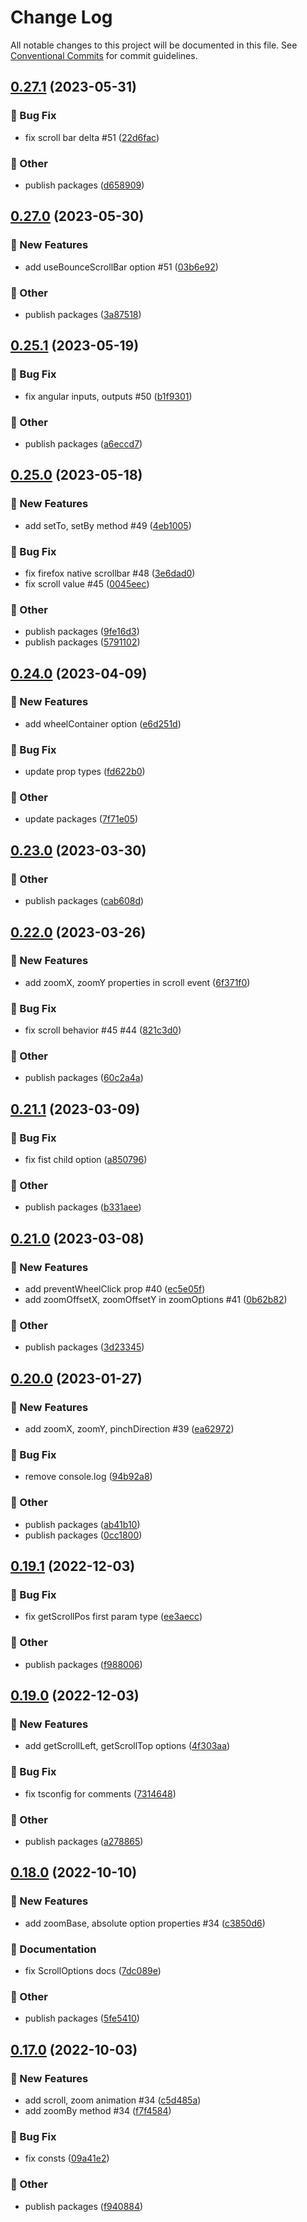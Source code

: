# Change Log

All notable changes to this project will be documented in this file.
See [Conventional Commits](https://conventionalcommits.org) for commit guidelines.

## [0.27.1](https://github.com/daybrush/infinite-viewer/compare/infinite-viewer@0.27.0...infinite-viewer@0.27.1) (2023-05-31)


### :bug: Bug Fix

* fix scroll bar delta #51 ([22d6fac](https://github.com/daybrush/infinite-viewer/commit/22d6fac71df6a7f4fd65777f4b25c4850018bb7d))


### :mega: Other

* publish packages ([d658909](https://github.com/daybrush/infinite-viewer/commit/d65890919f233dc5eec527aeb9b31c8b9487a919))



## [0.27.0](https://github.com/daybrush/infinite-viewer/compare/infinite-viewer@0.25.1...infinite-viewer@0.27.0) (2023-05-30)


### :rocket: New Features

* add useBounceScrollBar option #51 ([03b6e92](https://github.com/daybrush/infinite-viewer/commit/03b6e928c9c2228e0f7635d3a69a83929ea51346))


### :mega: Other

* publish packages ([3a87518](https://github.com/daybrush/infinite-viewer/commit/3a8751838224c542c8952a05f6b1e7c7080ff048))



## [0.25.1](https://github.com/daybrush/infinite-viewer/compare/infinite-viewer@0.25.0...infinite-viewer@0.25.1) (2023-05-19)


### :bug: Bug Fix

* fix angular inputs, outputs #50 ([b1f9301](https://github.com/daybrush/infinite-viewer/commit/b1f9301d310356294baf9827a9c4e992af16d7a4))


### :mega: Other

* publish packages ([a6eccd7](https://github.com/daybrush/infinite-viewer/commit/a6eccd765bbb50bc0ead2c4997756914d53141bb))



## [0.25.0](https://github.com/daybrush/infinite-viewer/compare/infinite-viewer@0.24.0...infinite-viewer@0.25.0) (2023-05-18)


### :rocket: New Features

* add setTo, setBy method #49 ([4eb1005](https://github.com/daybrush/infinite-viewer/commit/4eb100585975add6a37a6b5fe2fe0da3d15f44b0))


### :bug: Bug Fix

* fix firefox native scrollbar #48 ([3e6dad0](https://github.com/daybrush/infinite-viewer/commit/3e6dad06beb2ce515bb2fda956f192767665a98e))
* fix scroll value #45 ([0045eec](https://github.com/daybrush/infinite-viewer/commit/0045eec2eb426729af022cbb08924af401031f52))


### :mega: Other

* publish packages ([9fe16d3](https://github.com/daybrush/infinite-viewer/commit/9fe16d35f4c550dbdcfb5b527e4ed53476067a7d))
* publish packages ([5791102](https://github.com/daybrush/infinite-viewer/commit/579110248f87ca469c67998da17a9618f30d3484))



## [0.24.0](https://github.com/daybrush/infinite-viewer/compare/infinite-viewer@0.23.0...infinite-viewer@0.24.0) (2023-04-09)


### :rocket: New Features

* add wheelContainer option ([e6d251d](https://github.com/daybrush/infinite-viewer/commit/e6d251d0708bf5bdbaacfc12c13aa98eca7a6427))


### :bug: Bug Fix

* update prop types ([fd622b0](https://github.com/daybrush/infinite-viewer/commit/fd622b05facc759dda28d1897e689642f88dbed8))


### :mega: Other

* update packages ([7f71e05](https://github.com/daybrush/infinite-viewer/commit/7f71e052a12f56bd5e1f662181ce1b28bb8004a0))



## [0.23.0](https://github.com/daybrush/infinite-viewer/compare/infinite-viewer@0.22.0...infinite-viewer@0.23.0) (2023-03-30)


### :mega: Other

* publish packages ([cab608d](https://github.com/daybrush/infinite-viewer/commit/cab608da74002e91953071ab646caaf8b46e8843))



## [0.22.0](https://github.com/daybrush/infinite-viewer/compare/infinite-viewer@0.21.1...infinite-viewer@0.22.0) (2023-03-26)


### :rocket: New Features

* add zoomX, zoomY properties in scroll event ([6f371f0](https://github.com/daybrush/infinite-viewer/commit/6f371f073535ea0173667d375305043a1c580113))


### :bug: Bug Fix

* fix scroll behavior #45 #44 ([821c3d0](https://github.com/daybrush/infinite-viewer/commit/821c3d0964187102961f4d78419189966b6620f2))


### :mega: Other

* publish packages ([60c2a4a](https://github.com/daybrush/infinite-viewer/commit/60c2a4a4752b756189bc2cea63e5d6defe1e83f7))



## [0.21.1](https://github.com/daybrush/infinite-viewer/compare/infinite-viewer@0.21.0...infinite-viewer@0.21.1) (2023-03-09)


### :bug: Bug Fix

* fix fist child option ([a850796](https://github.com/daybrush/infinite-viewer/commit/a8507968da6b3f6068f1379637b7b8753d8b854c))


### :mega: Other

* publish packages ([b331aee](https://github.com/daybrush/infinite-viewer/commit/b331aeefc684f815276d0fc4ec05f9955f59cd20))



## [0.21.0](https://github.com/daybrush/infinite-viewer/compare/infinite-viewer@0.20.0...infinite-viewer@0.21.0) (2023-03-08)


### :rocket: New Features

* add preventWheelClick prop #40 ([ec5e05f](https://github.com/daybrush/infinite-viewer/commit/ec5e05fe780b6b3dfa2c0a412acc88d6720e1227))
* add zoomOffsetX, zoomOffsetY in zoomOptions #41 ([0b62b82](https://github.com/daybrush/infinite-viewer/commit/0b62b829e35d26e9a177c73899251e940c85be68))


### :mega: Other

* publish packages ([3d23345](https://github.com/daybrush/infinite-viewer/commit/3d233455960c7afd2515c68ca26e1c00bf5bff1e))



## [0.20.0](https://github.com/daybrush/infinite-viewer/compare/infinite-viewer@0.19.1...infinite-viewer@0.20.0) (2023-01-27)


### :rocket: New Features

* add zoomX, zoomY,  pinchDirection #39 ([ea62972](https://github.com/daybrush/infinite-viewer/commit/ea62972f118ad87d1388fec33e110539c4feee03))


### :bug: Bug Fix

* remove console.log ([94b92a8](https://github.com/daybrush/infinite-viewer/commit/94b92a8bd291f1a60bb969365bbf3beb6fac1e78))


### :mega: Other

* publish packages ([ab41b10](https://github.com/daybrush/infinite-viewer/commit/ab41b100b2da4b3f5021cb843dd0731bbdea4a68))
* publish packages ([0cc1800](https://github.com/daybrush/infinite-viewer/commit/0cc18007e64be634cc938dae905c78b7321498c3))



## [0.19.1](https://github.com/daybrush/infinite-viewer/compare/infinite-viewer@0.19.0...infinite-viewer@0.19.1) (2022-12-03)


### :bug: Bug Fix

* fix getScrollPos first param type ([ee3aecc](https://github.com/daybrush/infinite-viewer/commit/ee3aecc9104a6dc16173cf37078e18cb4bd413c2))


### :mega: Other

* publish packages ([f988006](https://github.com/daybrush/infinite-viewer/commit/f98800609ce749dfd28da11af42448c310ef252f))



## [0.19.0](https://github.com/daybrush/infinite-viewer/compare/infinite-viewer@0.18.0...infinite-viewer@0.19.0) (2022-12-03)


### :rocket: New Features

* add getScrollLeft, getScrollTop options ([4f303aa](https://github.com/daybrush/infinite-viewer/commit/4f303aa828dd501bec149447abf9d015633a53cb))


### :bug: Bug Fix

* fix tsconfig for comments ([7314648](https://github.com/daybrush/infinite-viewer/commit/73146488f0a9308aa4db99a473269ddb744e18af))


### :mega: Other

* publish packages ([a278865](https://github.com/daybrush/infinite-viewer/commit/a27886520517db13db611cbede6861be1b7f090a))



## [0.18.0](https://github.com/daybrush/infinite-viewer/compare/infinite-viewer@0.17.0...infinite-viewer@0.18.0) (2022-10-10)


### :rocket: New Features

* add zoomBase, absolute option properties #34 ([c3850d6](https://github.com/daybrush/infinite-viewer/commit/c3850d654549af8d3cf393827356f107d7b69687))


### :memo: Documentation

* fix ScrollOptions docs ([7dc089e](https://github.com/daybrush/infinite-viewer/commit/7dc089e96da2d5f45c4709bd2ba74714df1e2d41))


### :mega: Other

* publish packages ([5fe5410](https://github.com/daybrush/infinite-viewer/commit/5fe5410328336014b62b899bfbdd642768372563))



## [0.17.0](https://github.com/daybrush/infinite-viewer/compare/infinite-viewer@0.16.5...infinite-viewer@0.17.0) (2022-10-03)


### :rocket: New Features

* add scroll, zoom animation #34 ([c5d485a](https://github.com/daybrush/infinite-viewer/commit/c5d485a354440c94770a88159bb6c70768603769))
* add zoomBy method #34 ([f7f4584](https://github.com/daybrush/infinite-viewer/commit/f7f4584826bee288e27d9334615dea1fa41e1814))


### :bug: Bug Fix

* fix consts ([09a41e2](https://github.com/daybrush/infinite-viewer/commit/09a41e2524064c733ec733dedbf1f2414ebdf005))


### :mega: Other

* publish packages ([f940884](https://github.com/daybrush/infinite-viewer/commit/f9408844f99014de30b3e9348541719f9bceef39))

